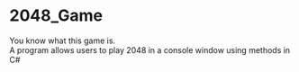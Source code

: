 # 2048_Game

You know what this game is.  
A program allows users to play 2048 in a console window using methods in C#
